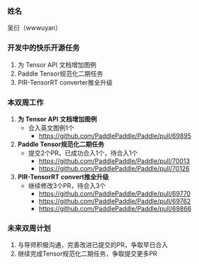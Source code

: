 ### 姓名

吴衍（wwwuyan）

### 开发中的快乐开源任务

1. 为 Tensor API 文档增加图例 
2. Paddle Tensor规范化二期任务
3. PIR-TensorRT converter推全升级

### 本双周工作

1. **为 Tensor API 文档增加图例**
   - 合入英文图例1个
     - https://github.com/PaddlePaddle/Paddle/pull/69895
2. **Paddle Tensor规范化二期任务**
   - 提交2个PR，已成功合入1个，待合入1个     
     - https://github.com/PaddlePaddle/Paddle/pull/70013
     - https://github.com/PaddlePaddle/Paddle/pull/70126
3. **PIR-TensorRT convert推全升级**
   - 继续修改3个PR，待合入3个
     - https://github.com/PaddlePaddle/Paddle/pull/69770
     - https://github.com/PaddlePaddle/Paddle/pull/69762
     - https://github.com/PaddlePaddle/Paddle/pull/69866

### 未来双周计划

1. 与导师积极沟通，完善改进已提交的PR，争取早日合入
2. 继续完成Tensor规范化二期任务，争取提交更多PR

